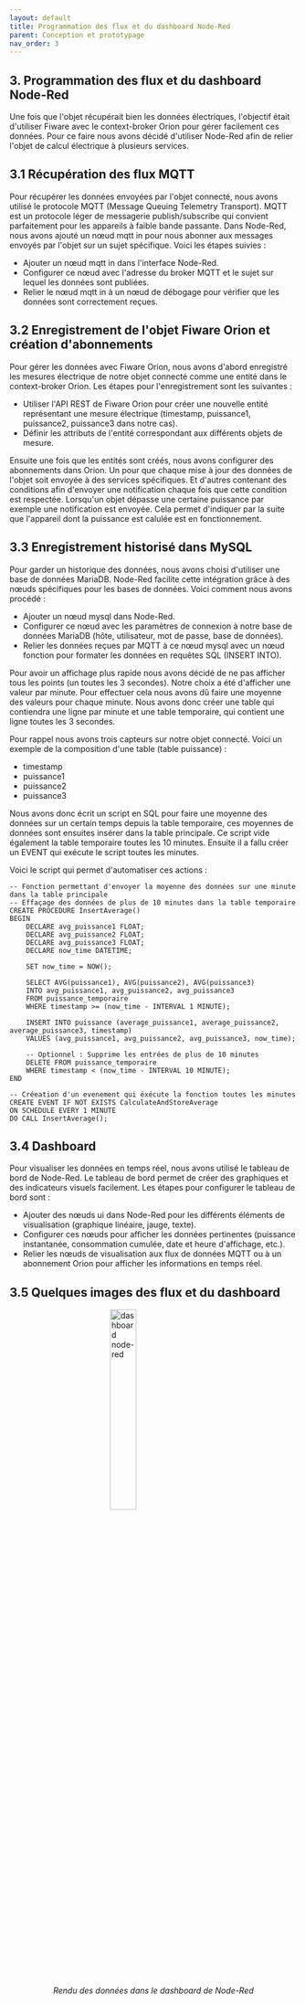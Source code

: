 ```yaml
---
layout: default
title: Programmation des flux et du dashboard Node-Red
parent: Conception et prototypage
nav_order: 3
---
```


## 3. Programmation des flux et du dashboard Node-Red
Une fois que l'objet récupérait bien les données électriques, l'objectif était d'utiliser Fiware avec le context-broker Orion pour gérer facilement ces données. Pour ce faire nous avons décidé d'utiliser Node-Red afin de relier l'objet de calcul électrique à plusieurs services.

## 3.1 Récupération des flux MQTT
Pour récupérer les données envoyées par l'objet connecté, nous avons utilisé le protocole MQTT (Message Queuing Telemetry Transport). MQTT est un protocole léger de messagerie publish/subscribe qui convient parfaitement pour les appareils à faible bande passante. Dans Node-Red, nous avons ajouté un nœud mqtt in pour nous abonner aux messages envoyés par l'objet sur un sujet spécifique. Voici les étapes suivies :
- Ajouter un nœud mqtt in dans l'interface Node-Red.
- Configurer ce nœud avec l'adresse du broker MQTT et le sujet sur lequel les données sont publiées.
- Relier le nœud mqtt in à un nœud de débogage pour vérifier que les données sont correctement reçues.

## 3.2 Enregistrement de l'objet Fiware Orion et création d'abonnements
Pour gérer les données avec Fiware Orion, nous avons d'abord enregistré les mesures électrique de notre objet connecté comme une entité dans le context-broker Orion. Les étapes pour l'enregistrement sont les suivantes :
- Utiliser l'API REST de Fiware Orion pour créer une nouvelle entité représentant une mesure électrique (timestamp, puissance1, puissance2, puissance3 dans notre cas).
- Définir les attributs de l'entité correspondant aux différents objets de mesure.

Ensuite une fois que les entités sont créés, nous avons configurer des abonnements dans Orion. Un pour que chaque mise à jour des données de l'objet soit envoyée à des services spécifiques. Et d'autres contenant des conditions afin d'envoyer une notification chaque fois que cette condition est respectée. Lorsqu'un objet dépasse une certaine puissance par exemple une notification est envoyée. Cela permet d'indiquer par la suite que l'appareil dont la puissance est calulée est en fonctionnement.

## 3.3 Enregistrement historisé dans MySQL
Pour garder un historique des données, nous avons choisi d'utiliser une base de données MariaDB. Node-Red facilite cette intégration grâce à des nœuds spécifiques pour les bases de données. Voici comment nous avons procédé :
- Ajouter un nœud mysql dans Node-Red.
- Configurer ce nœud avec les paramètres de connexion à notre base de données MariaDB (hôte, utilisateur, mot de passe, base de données).
- Relier les données reçues par MQTT à ce nœud mysql avec un nœud fonction pour formater les données en requêtes SQL (INSERT INTO).

Pour avoir un affichage plus rapide nous avons décidé de ne pas afficher tous les points (un toutes les 3 secondes). Notre choix a été d'afficher une valeur par minute. Pour effectuer cela nous avons dû faire une moyenne des valeurs pour chaque minute. Nous avons donc créer une table qui contiendra une ligne par minute et une table temporaire, qui contient une ligne toutes les 3 secondes.

Pour rappel nous avons trois capteurs sur notre objet connecté. Voici un exemple de la composition d'une table (table puissance) :
- timestamp
- puissance1
- puissance2
- puissance3

Nous avons donc écrit un script en SQL pour faire une moyenne des données sur un certain temps depuis la table temporaire, ces moyennes de données sont ensuites insérer dans la table principale.
Ce script vide également la table temporaire toutes les 10 minutes.
Ensuite il a fallu créer un EVENT qui exécute le script toutes les minutes.

Voici le script qui permet d'automatiser ces actions : 
```
-- Fonction permettant d'envoyer la moyenne des données sur une minute dans la table principale
-- Effaçage des données de plus de 10 minutes dans la table temporaire
CREATE PROCEDURE InsertAverage()
BEGIN
    DECLARE avg_puissance1 FLOAT;
    DECLARE avg_puissance2 FLOAT;
    DECLARE avg_puissance3 FLOAT;
    DECLARE now_time DATETIME;

    SET now_time = NOW();

    SELECT AVG(puissance1), AVG(puissance2), AVG(puissance3)
    INTO avg_puissance1, avg_puissance2, avg_puissance3
    FROM puissance_temporaire
    WHERE timestamp >= (now_time - INTERVAL 1 MINUTE);

    INSERT INTO puissance (average_puissance1, average_puissance2, average_puissance3, timestamp)
    VALUES (avg_puissance1, avg_puissance2, avg_puissance3, now_time);

    -- Optionnel : Supprime les entrées de plus de 10 minutes
    DELETE FROM puissance_temporaire
    WHERE timestamp < (now_time - INTERVAL 10 MINUTE);
END

-- Créeation d'un evenement qui éxécute la fonction toutes les minutes
CREATE EVENT IF NOT EXISTS CalculateAndStoreAverage
ON SCHEDULE EVERY 1 MINUTE
DO CALL InsertAverage();

```
## 3.4 Dashboard
Pour visualiser les données en temps réel, nous avons utilisé le tableau de bord de Node-Red. Le tableau de bord permet de créer des graphiques et des indicateurs visuels facilement. Les étapes pour configurer le tableau de bord sont :
- Ajouter des nœuds ui dans Node-Red pour les différents éléments de visualisation (graphique linéaire, jauge, texte).
- Configurer ces nœuds pour afficher les données pertinentes (puissance instantanée, consommation cumulée, date et heure d'affichage, etc.).
- Relier les nœuds de visualisation aux flux de données MQTT ou à un abonnement Orion pour afficher les informations en temps réel.

## 3.5 Quelques images des flux et du dashboard

<img
    style="display: block; 
           margin-left: auto;
           margin-right: auto;
           width: 30%;"
src="../../images/dashboard_node-red.jpg"
alt="dashboard node-red">
<p style="text-align: center;"><em>Rendu des données dans le dashboard de Node-Red</em></p>
